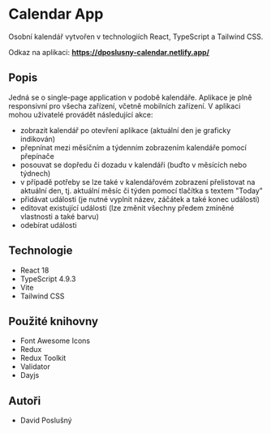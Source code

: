 # Calendar App
Osobní kalendář vytvořen v technologiích React, TypeScript a Tailwind CSS.

Odkaz na aplikaci: **https://dposlusny-calendar.netlify.app/**

## Popis
Jedná se o single-page application v podobě kalendáře. Aplikace je plně responsivní pro všecha zařízení, včetně mobilních zařízení.
V aplikaci mohou uživatelé provádět následující akce:
- zobrazit kalendář po otevření aplikace (aktuální den je graficky indikován)
- přepnínat mezi měsíčním a týdenním zobrazením kalendáře pomocí přepínače
- posouvat se dopředu či dozadu v kalendáři (buďto v měsících nebo týdnech)
- v případě potřeby se lze také v kalendářovém zobrazení přelistovat na aktuální den, tj. aktuální měsíc či týden pomocí tlačítka s textem "Today"
- přidávat události (je nutné vyplnit název, záčátek a také konec události)
- editovat existující události (lze změnit všechny předem zmíněné vlastnosti a také barvu)
- odebírat události

## Technologie
- React 18
- TypeScript 4.9.3
- Vite
- Tailwind CSS

## Použité knihovny
- Font Awesome Icons
- Redux
- Redux Toolkit
- Validator
- Dayjs

## Autoři
- David Poslušný
